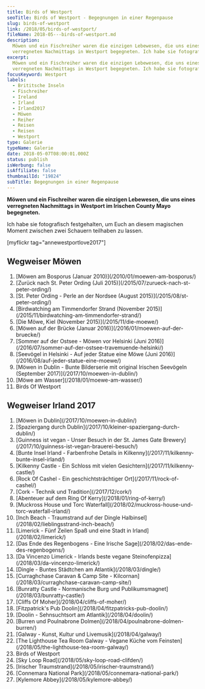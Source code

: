 ```yaml
---
title: Birds of Westport
seoTitle: Birds of Westport - Begegnungen in einer Regenpause
slug: birds-of-westport
link: /2018/05/birds-of-westport/
fileName: 2018-05---birds-of-westport.md
description:
  Möwen und ein Fischreiher waren die einzigen Lebewesen, die uns eines
  verregneten Nachmittags in Westport begegneten. Ich habe sie fotografiert.
excerpt:
  Möwen und ein Fischreiher waren die einzigen Lebewesen, die uns eines
  verregneten Nachmittags in Westport begegneten. Ich habe sie fotografiert.
focusKeyword: Westport
labels:
  - Brititsche Inseln
  - Fischreiher
  - Ireland
  - Irland
  - Irland2017
  - Möwen
  - Reiher
  - Reisen
  - Reisen
  - Westport
type: Galerie
typeName: Galerie
date: 2018-05-07T08:00:01.000Z
status: publish
isWerbung: false
isAffiliate: false
thumbnailId: "19824"
subTitle: Begegnungen in einer Regenpause
---
```


<strong>Möwen und ein Fischreiher waren die einzigen Lebewesen, die uns eines
verregneten Nachmittags in Westport im Irischen County Mayo begegneten.</strong>

Ich habe sie fotografisch festgehalten, um Euch an diesem magischen Moment
zwischen zwei Schauern teilhaben zu lassen.

[myflickr tag="annewestportlove2017"]

## Wegweiser Möwen

<ol>
    <li> [Möwen am Bosporus (Januar 2010)](/2010/01/moewen-am-bosporus/) </li>
    <li> [Zurück nach St. Peter Ording (Juli 2015)](/2015/07/zurueck-nach-st-peter-ording/) </li>
    <li> [St. Peter Ording - Perle an der Nordsee (August 2015)](/2015/08/st-peter-ording/) </li>
    <li> [Birdwatching am Timmendorfer Strand (November 2015)](/2015/11/birdwatching-am-timmendorfer-strand/) </li>
    <li> [Die Möwe, Kiel (November 2015)](/2015/11/die-moewe/) </li>
    <li> [Möwen auf der Brücke (Januar 2016)](/2016/01/moewen-auf-der-bruecke/) </li>
    <li> [Sommer auf der Ostsee - Möwen vor Helsinki (Juni 2016)](/2016/07/sommer-auf-der-ostsee-travemuende-helsinki/) </li>
    <li> [Seevögel in Helsinki - Auf jeder Statue eine Möwe (Juni 2016)](/2016/08/auf-jeder-statue-eine-moewe/) </li>
    <li> [Möwen in Dublin - Bunte Bilderserie mit original Irischen Seevögeln (September 2017)](/2017/10/moewen-in-dublin/) </li>
    <li> [Möwe am Wasser](/2018/01/moewe-am-wasser/) </li>
    <li>Birds Of Westport</li>
</ol>

## Wegweiser Irland 2017

<ol>
    <li> [Möwen in Dublin](/2017/10/moewen-in-dublin/) </li>
    <li> [Spaziergang durch Dublin](/2017/10/kleiner-spaziergang-durch-dublin/) </li>
    <li> [Guinness ist vegan - Unser Besuch in der St. James Gate Brewery](/2017/10/guinness-ist-vegan-brauerei-besuch/) </li>
    <li> [Bunte Insel Irland - Farbenfrohe Details in Kilkenny](/2017/11/kilkenny-bunte-insel-irland/) </li>
    <li> [Kilkenny Castle - Ein Schloss mit vielen Gesichtern](/2017/11/kilkenny-castle/) </li>
    <li> [Rock Of Cashel - Ein geschichtsträchtiger Ort](/2017/11/rock-of-cashel/) </li>
    <li> [Cork - Technik und Tradition](/2017/12/cork/) </li>
    <li> [Abenteuer auf dem Ring Of Kerry](/2018/01/ring-of-kerry/) </li>
    <li> [Muckross House und Torc Waterfall](/2018/02/muckross-house-und-torc-waterfall-irland/) </li>
    <li> [Inch Beach - Traumstrand auf der Dingle Halbinsel](/2018/02/lieblingsstrand-inch-beach/) </li>
    <li> [Limerick - Fünf Zeilen Spaß und eine Stadt in Irland](/2018/02/limerick/) </li>
    <li> [Das Ende des Regenbogens - Eine Irische Sage](/2018/02/das-ende-des-regenbogens/) </li>
    <li> [Da Vincenzo Limerick - Irlands beste vegane Steinofenpizza](/2018/03/da-vincenzo-limerick/) </li>
    <li> [Dingle - Buntes Städtchen am Atlantik](/2018/03/dingle/) </li>
    <li> [Curraghchase Caravan &amp; Camp Site - Kilcornan](/2018/03/curraghchase-caravan-camp-site/) </li>
    <li> [Bunratty Castle - Normanische Burg und Publikumsmagnet](/2018/03/bunratty-castle/) </li>
    <li> [Cliffs Of Moher](/2018/04/cliffs-of-moher/) </li>
    <li> [Fitzpatrick's Pub Doolin](/2018/04/fitzpatricks-pub-doolin/) </li>
    <li> [Doolin - Sehnsuchtsort am Atlantik](/2018/04/doolin/) </li>
    <li> [Burren und Poulnabrone Dolmen](/2018/04/poulnabrone-dolmen-burren/) </li>
    <li> [Galway - Kunst, Kultur und Livemusik](/2018/04/galway/) </li>
    <li> [The Lighthouse Tea Room Galway - Vegane Küche vom Feinsten](/2018/05/the-lighthouse-tea-room-galway/) </li>
    <li>Birds of Westport</li>
    <li> [Sky Loop Road](/2018/05/sky-loop-road-clifden/) </li>
    <li> [Irischer Traumstrand](/2018/05/irischer-traumstrand/) </li>
    <li> [Connemara National Park](/2018/05/connemara-national-park/) </li>
    <li> [Kylemore Abbey](/2018/05/kylemore-abbey/) </li>
</ol>

